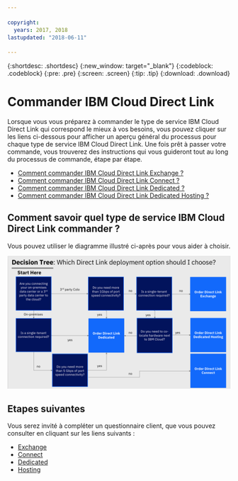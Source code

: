 ```yaml
---

copyright:
  years: 2017, 2018
lastupdated: "2018-06-11"

---
```


{:shortdesc: .shortdesc}
{:new_window: target="_blank"}
{:codeblock: .codeblock}
{:pre: .pre}
{:screen: .screen}
{:tip: .tip}
{:download: .download}

# Commander IBM Cloud Direct Link

Lorsque vous vous préparez à commander le type de service IBM Cloud Direct Link qui correspond le mieux à vos besoins, vous pouvez cliquer sur les liens ci-dessous pour afficher un aperçu général du processus pour chaque type de service IBM Cloud Direct Link. Une fois prêt à passer votre commande, vous trouverez des instructions qui vous guideront tout au long du processus de commande, étape par étape.

* [Comment commander IBM Cloud Direct Link Exchange ?](order-cloud-exchange.html)
* [Comment commander IBM Cloud Direct Link Connect ?](order-connect.html)
* [Comment commander IBM Cloud Direct Link Dedicated ?](order-nsp.html)
* [Comment commander IBM Cloud Direct Link Dedicated Hosting ?](order-colocation.html)

## Comment savoir quel type de service IBM Cloud Direct Link commander ?

Vous pouvez utiliser le diagramme illustré ci-après pour vous aider à choisir. 

![direct-link-decision-tree](/images/direct-link-decision-tree.png)


## Etapes suivantes

Vous serez invité à compléter un questionnaire client, que vous pouvez consulter en cliquant sur les liens suivants :

* [Exchange](questionnaire-exchange.html)
* [Connect](questionnaire-connect.html)
* [Dedicated](questionnaire-dedicated.html)
* [Hosting](questionnaire-dedicated-hosting.html)
